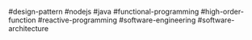 #design-pattern #nodejs #java #functional-programming #high-order-function #reactive-programming #software-engineering #software-architecture
#
